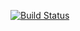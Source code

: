 [![Build Status](https://travis-ci.com/Monstrofil/wows_convert_def_to_py.svg?branch=master)](https://travis-ci.com/Monstrofil/wows_convert_def_to_py)